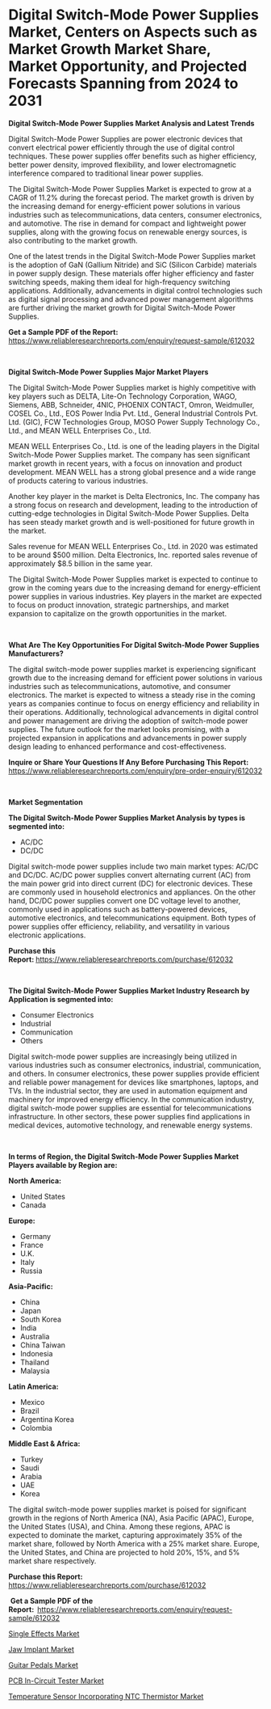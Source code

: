 <p><h1>Digital Switch-Mode Power Supplies Market, Centers on Aspects such as Market Growth Market Share, Market Opportunity, and Projected Forecasts Spanning from 2024 to 2031</h1></p><p><strong>Digital Switch-Mode Power Supplies Market Analysis and Latest Trends</strong></p>
<p><p>Digital Switch-Mode Power Supplies are power electronic devices that convert electrical power efficiently through the use of digital control techniques. These power supplies offer benefits such as higher efficiency, better power density, improved flexibility, and lower electromagnetic interference compared to traditional linear power supplies.</p><p>The Digital Switch-Mode Power Supplies Market is expected to grow at a CAGR of 11.2% during the forecast period. The market growth is driven by the increasing demand for energy-efficient power solutions in various industries such as telecommunications, data centers, consumer electronics, and automotive. The rise in demand for compact and lightweight power supplies, along with the growing focus on renewable energy sources, is also contributing to the market growth.</p><p>One of the latest trends in the Digital Switch-Mode Power Supplies market is the adoption of GaN (Gallium Nitride) and SiC (Silicon Carbide) materials in power supply design. These materials offer higher efficiency and faster switching speeds, making them ideal for high-frequency switching applications. Additionally, advancements in digital control technologies such as digital signal processing and advanced power management algorithms are further driving the market growth for Digital Switch-Mode Power Supplies.</p></p>
<p><strong>Get a Sample PDF of the Report:&nbsp;</strong> <a href="https://www.reliableresearchreports.com/enquiry/request-sample/612032">https://www.reliableresearchreports.com/enquiry/request-sample/612032</a></p>
<p>&nbsp;</p>
<p><strong>Digital Switch-Mode Power Supplies Major Market Players</strong></p>
<p><p>The Digital Switch-Mode Power Supplies market is highly competitive with key players such as DELTA, Lite-On Technology Corporation, WAGO, Siemens, ABB, Schneider, 4NIC, PHOENIX CONTACT, Omron, Weidmuller, COSEL Co., Ltd., EOS Power India Pvt. Ltd., General Industrial Controls Pvt. Ltd. (GIC), FCW Technologies Group, MOSO Power Supply Technology Co., Ltd., and MEAN WELL Enterprises Co., Ltd.</p><p>MEAN WELL Enterprises Co., Ltd. is one of the leading players in the Digital Switch-Mode Power Supplies market. The company has seen significant market growth in recent years, with a focus on innovation and product development. MEAN WELL has a strong global presence and a wide range of products catering to various industries.</p><p>Another key player in the market is Delta Electronics, Inc. The company has a strong focus on research and development, leading to the introduction of cutting-edge technologies in Digital Switch-Mode Power Supplies. Delta has seen steady market growth and is well-positioned for future growth in the market.</p><p>Sales revenue for MEAN WELL Enterprises Co., Ltd. in 2020 was estimated to be around $500 million. Delta Electronics, Inc. reported sales revenue of approximately $8.5 billion in the same year.</p><p>The Digital Switch-Mode Power Supplies market is expected to continue to grow in the coming years due to the increasing demand for energy-efficient power supplies in various industries. Key players in the market are expected to focus on product innovation, strategic partnerships, and market expansion to capitalize on the growth opportunities in the market.</p></p>
<p>&nbsp;</p>
<p><strong>What Are The Key Opportunities For Digital Switch-Mode Power Supplies Manufacturers?</strong></p>
<p><p>The digital switch-mode power supplies market is experiencing significant growth due to the increasing demand for efficient power solutions in various industries such as telecommunications, automotive, and consumer electronics. The market is expected to witness a steady rise in the coming years as companies continue to focus on energy efficiency and reliability in their operations. Additionally, technological advancements in digital control and power management are driving the adoption of switch-mode power supplies. The future outlook for the market looks promising, with a projected expansion in applications and advancements in power supply design leading to enhanced performance and cost-effectiveness.</p></p>
<p><strong>Inquire or Share Your Questions If Any Before Purchasing This Report:</strong> <a href="https://www.reliableresearchreports.com/enquiry/pre-order-enquiry/612032">https://www.reliableresearchreports.com/enquiry/pre-order-enquiry/612032</a></p>
<p>&nbsp;</p>
<p><strong>Market Segmentation</strong></p>
<p><strong>The Digital Switch-Mode Power Supplies Market Analysis by types is segmented into:</strong></p>
<p><ul><li>AC/DC</li><li>DC/DC</li></ul></p>
<p><p>Digital switch-mode power supplies include two main market types: AC/DC and DC/DC. AC/DC power supplies convert alternating current (AC) from the main power grid into direct current (DC) for electronic devices. These are commonly used in household electronics and appliances. On the other hand, DC/DC power supplies convert one DC voltage level to another, commonly used in applications such as battery-powered devices, automotive electronics, and telecommunications equipment. Both types of power supplies offer efficiency, reliability, and versatility in various electronic applications.</p></p>
<p><strong>Purchase this Report:&nbsp;</strong><a href="https://www.reliableresearchreports.com/purchase/612032">https://www.reliableresearchreports.com/purchase/612032</a></p>
<p>&nbsp;</p>
<p><strong>The Digital Switch-Mode Power Supplies Market Industry Research by Application is segmented into:</strong></p>
<p><ul><li>Consumer Electronics</li><li>Industrial</li><li>Communication</li><li>Others</li></ul></p>
<p><p>Digital switch-mode power supplies are increasingly being utilized in various industries such as consumer electronics, industrial, communication, and others. In consumer electronics, these power supplies provide efficient and reliable power management for devices like smartphones, laptops, and TVs. In the industrial sector, they are used in automation equipment and machinery for improved energy efficiency. In the communication industry, digital switch-mode power supplies are essential for telecommunications infrastructure. In other sectors, these power supplies find applications in medical devices, automotive technology, and renewable energy systems.</p></p>
<p>&nbsp;</p>
<p><strong>In terms of Region, the Digital Switch-Mode Power Supplies Market Players available by Region are:</strong></p>
<p>
    <p> <strong> North America: </strong>
        <ul>
            <li>United States</li>
            <li>Canada</li>
        </ul>
        </p> 
    <p> <strong> Europe: </strong>
        <ul>
            <li>Germany</li>
            <li>France</li>
            <li>U.K.</li>
            <li>Italy</li>
            <li>Russia</li>
        </ul>
        </p> 
    <p> <strong> Asia-Pacific: </strong>
        <ul>
            <li>China</li>
            <li>Japan</li>
            <li>South Korea</li>
            <li>India</li>
            <li>Australia</li>
            <li>China Taiwan</li>
            <li>Indonesia</li>
            <li>Thailand</li>
            <li>Malaysia</li>
        </ul>
        </p> 
    <p> <strong> Latin America: </strong>
        <ul>
            <li>Mexico</li>
            <li>Brazil</li>
            <li>Argentina Korea</li>
            <li>Colombia</li>
        </ul>
        </p> 
    <p> <strong> Middle East & Africa: </strong>
        <ul>
            <li>Turkey</li>
            <li>Saudi</li>
            <li>Arabia</li>
            <li>UAE</li>
            <li>Korea</li>
        </ul>
    </p>
    </p>
<p><p>The digital switch-mode power supplies market is poised for significant growth in the regions of North America (NA), Asia Pacific (APAC), Europe, the United States (USA), and China. Among these regions, APAC is expected to dominate the market, capturing approximately 35% of the market share, followed by North America with a 25% market share. Europe, the United States, and China are projected to hold 20%, 15%, and 5% market share respectively.</p></p>
<p><strong>Purchase this Report: </strong><a href="https://www.reliableresearchreports.com/purchase/612032">https://www.reliableresearchreports.com/purchase/612032</a></p>
<p>&nbsp;<strong>Get a Sample PDF of the Report:&nbsp;&nbsp;</strong><a href="https://www.reliableresearchreports.com/enquiry/request-sample/612032">https://www.reliableresearchreports.com/enquiry/request-sample/612032</a></p>
<p><strong></strong></p>
<p><p><a href="https://issuu.com/reportprime-2/docs/single-effects-market-size-2030.pptx">Single Effects Market</a></p><p><a href="https://medium.com/@jenniferwhite656/jaw-implant-market-insights-into-market-cagr-market-trends-and-growth-strategies-9ffc7b4c2593">Jaw Implant Market</a></p><p><a href="https://issuu.com/reportprime-2/docs/guitar-pedals-market-size-2030.pptx">Guitar Pedals Market</a></p><p><a href="https://github.com/rahu1506/Market-Research-Report-List-3/blob/main/pcb-in-circuit-tester-market.md">PCB In-Circuit Tester Market</a></p><p><a href="https://github.com/FassouRP/Market-Research-Report-List-3/blob/main/temperature-sensor-incorporating-ntc-thermistor-market.md">Temperature Sensor Incorporating NTC Thermistor Market</a></p></p>
